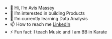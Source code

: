 - 👋 Hi, I’m Avis Massey
- 👀 I’m interested in building Products
- 🌱 I’m currently learning Data Analysis
- 📫 How to reach me [LinkedIn](https://www.linkedin.com/in/avis-massey/)
- ⚡ Fun fact: I teach Music and I am BB in Karate

